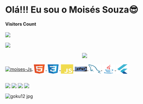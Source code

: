 <h1> Olá!!! Eu sou o Moisés Souza😎 </h1>
<h4>Visitors Count</h4>
<div style="justify-content: space-between">
      <p>
        <img
          src="https://profile-counter.glitch.me/{moisessouzapy}/count.svg"
        />
      </p>
      <p>
        <img
          src="https://profile-counter.glitch.me/{moisessouzapy}/count.svg"
        />
      </p>
    </div>


<div align="center">
  <a href="https://github.com/moisessouzapy">
  <img height="180em" src="https://github-readme-stats.vercel.app/api?username=moisessouzapy&show_icons=true&theme=dark&include_all_commits=true&count_private=true"/>
</div>
 
  <div style="display: inline_block"><br>
  <img align="center" alt="moises-Js" height="30" width="40" src="https://cdn.jsdelivr.net/gh/devicons/devicon/icons/python/python-original.svg" />
  <img align="center" alt="moises-HTML" height="30" width="40" src="https://raw.githubusercontent.com/devicons/devicon/master/icons/html5/html5-original.svg">
  <img align="center" alt="moises-CSS" height="30" width="40" src="https://raw.githubusercontent.com/devicons/devicon/master/icons/css3/css3-original.svg">
  <img align="center" alt="moises-Js" height="30" width="40" src="https://raw.githubusercontent.com/devicons/devicon/master/icons/javascript/javascript-plain.svg"> 
  <img align="center" alt="moises-php" height="30" width="40" src="https://raw.githubusercontent.com/devicons/devicon/master/icons/php/php-original.svg"> 
  <img align="center" alt="moises-mysql" height="30" width="40" src="https://raw.githubusercontent.com/devicons/devicon/master/icons/mysql/mysql-original.svg">
  <img align="center" alt="moises-java" height="30" width="40" src="https://raw.githubusercontent.com/devicons/devicon/master/icons/java/java-original.svg">
  <img align="center" alt="moises-java" height="30" width="40" src="https://raw.githubusercontent.com/devicons/devicon/master/icons/flutter/flutter-original.svg">
  </div>

  ##
  
<div> 
  <a href="https://instagram.com/devmoisessouza" target="_blank"><img src="https://img.shields.io/badge/-Instagram-%23E4405F?style=for-the-badge&logo=instagram&logoColor=white" target="_blank"></a>
  <a href = "mailto:moisessouza0204@gmail.com"><img src="https://img.shields.io/badge/-Gmail-%23333?style=for-the-badge&logo=gmail&logoColor=white" target="_blank"></a>
  <a href="https://www.linkedin.com/in/moisés-souza-67a69a216" target="_blank"><img src="https://img.shields.io/badge/-LinkedIn-%230077B5?style=for-the-badge&logo=linkedin&logoColor=white" target="_blank"></a>
  <a href = "https://steamcommunity.com/profiles/76561198128352755/"><img src="https://img.shields.io/badge/Steam-000000?style=for-the-badge&logo=steam&logoColor=white"target="_blank"></a>
  
  </div>

  
  
  
  
![goku12 jpg](https://user-images.githubusercontent.com/86939796/136083841-5a8f6615-0a5a-4295-967a-ed100518e189.png)
